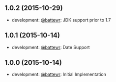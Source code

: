 [battewr]: https://github.com/battewr

## 1.0.2 (2015-10-29)
* development: [@battewr][battewr]: JDK support prior to 1.7

## 1.0.1 (2015-10-14)
* development: [@battewr][battewr]: Date Support

## 1.0.0 (2015-10-14)
* development: [@battewr][battewr]: Initial Implementation
